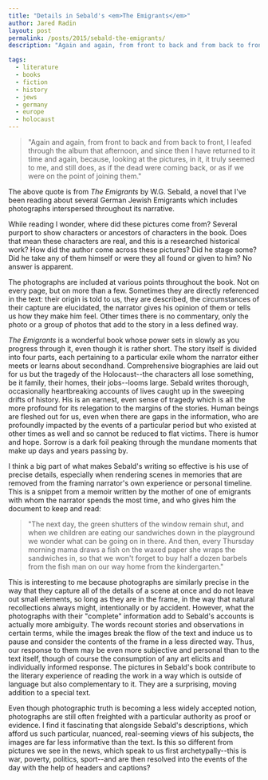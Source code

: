 ```yaml
---
title: "Details in Sebald's <em>The Emigrants</em>"
author: Jared Radin
layout: post
permalink: /posts/2015/sebald-the-emigrants/
description: "Again and again, from front to back and from back to front, I leafed through the album that afternoon, and since then I have returned to it time and again, because, looking at the pictures, in it, it truly seemed to me, and still does, as if the dead were coming back, or as if we were on the point of joining them."

tags:
  - literature
  - books
  - fiction
  - history
  - jews
  - germany
  - europe
  - holocaust
---
```

<blockquote>
"Again and again, from front to back and from back to front, I leafed through the album that afternoon, and since then I have returned to it time and again, because, looking at the pictures, in it, it truly seemed to me, and still does, as if the dead were coming back, or as if we were on the point of joining them."
</blockquote>

The above quote is from <em>The Emigrants</em> by W.G. Sebald, a novel that I've been reading about several German Jewish Emigrants which includes photographs interspersed throughout its narrative.

While reading I wonder, where did these pictures come from? Several purport to show characters or ancestors of characters in the book. Does that mean these characters are real, and this is a researched historical work? How did the author come across these pictures? Did he stage some? Did he take any of them himself or were they all found or given to him? No answer is apparent.
<!--more-->

The photographs are included at various points throughout the book. Not on every page, but on more than a few. Sometimes they are directly referenced in the text: their origin is told to us, they are described, the circumstances of their capture are elucidated, the narrator gives his opinion of them or tells us how they make him feel. Other times there is no commentary, only the photo or a group of photos that add to the story in a less defined way.


<em>The Emigrants</em> is a wonderful book whose power sets in slowly as you progress through it, even though it is rather short. The story itself is divided into four parts, each pertaining to a particular exile whom the narrator either meets or learns about secondhand. Comprehensive biographies are laid out for us but the tragedy of the Holocaust--the characters all lose something, be it family, their homes, their jobs--looms large. Sebald writes thorough, occasionally heartbreaking accounts of lives caught up in the sweeping drifts of history. His is an earnest, even sense of tragedy which is all the more profound for its relegation to the margins of the stories. Human beings are fleshed out for us, even when there are gaps in the information, who are profoundly impacted by the events of a particular period but who existed at other times as well and so cannot be reduced to flat victims. There is humor and hope. Sorrow is a dark foil peaking through the mundane moments that make up days and years passing by.

I think a big part of what makes Sebald's writing so effective is his use of precise details, especially when rendering scenes in memories that are removed from the framing narrator's own experience or personal timeline. This is a snippet from a memoir written by the mother of one of emigrants with whom the narrator spends the most time, and who gives him the document to keep and read:

<blockquote>
"The next day, the green shutters of the window remain shut, and when we children are eating our sandwiches down in the playground we wonder what can be going on in there. And then, every Thursday morning mama draws a fish on the waxed paper she wraps the sandwiches in, so that we won't forget to buy half a dozen barbels from the fish man on our way home from the kindergarten."
</blockquote>

This is interesting to me because photographs are similarly precise in the way that they capture all of the details of a scene at once and do not leave out small elements, so long as they are in the frame, in the way that natural recollections always might, intentionally or by accident. However, what the photographs with their "complete" information add to Sebald's accounts is actually more ambiguity. The words recount stories and observations in certain terms, while the images break the flow of the text and induce us to pause and consider the contents of the frame in a less directed way. Thus, our response to them may be even more subjective and personal than to the text itself, though of course the consumption of any art elicits and individually informed response. The pictures in Sebald's book contribute to the literary experience of reading the work in a way which is outside of language but also complementary to it. They are a surprising, moving addition to a special text.

Even though photographic truth is becoming a less widely accepted notion, photographs are still often freighted with a particular authority as proof or evidence. I find it fascinating that alongside Sebald's descriptions, which afford us such particular, nuanced, real-seeming views of his subjects, the images are far less informative than the text. Is this so different from pictures we see in the news, which speak to us first archetypally--this is war, poverty, politics, sport--and are then resolved into the events of the day with the help of headers and captions?
